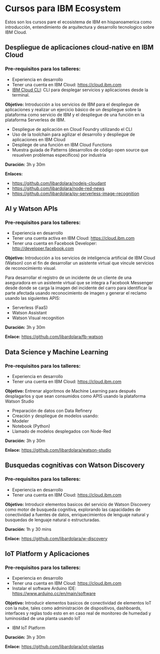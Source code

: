 # Cursos para IBM Ecosystem
Estos son los cursos pare el ecosistema de IBM en hispanoamerica como introducción, entendimiento de arquitectura y desarrollo tecnologico sobre IBM Cloud.


## Despliegue de aplicaciones cloud-native en IBM Cloud

### Pre-requisitos para los talleres:
*	Experiencia en desarrollo
*	Tener una cuenta en IBM Cloud: https://cloud.ibm.com
* [IBM Cloud CLI](https://cloud.ibm.com/docs/cli/reference/ibmcloud?topic=cloud-cli-install-ibmcloud-cli#install_use): CLI para desplegar servicios y aplicaciones desde la terminal.

**Objetivo:** Introducción a los servicios de IBM para el despliegue de aplicaciones y realizar un ejercicio básico de un despliegue sobre la plataforma como servicio de IBM y el despliegue de una función en la plataforma Serverless de IBM.

*	Despliegue de aplicación en Cloud Foundry utilizando el CLI
*	Uso de la  toolchain para agilizar el desarrollo y despliegue de aplicaciones en IBM Cloud
*	Despliege de una función en IBM Cloud Functions
*	Muestra guiada de Patterns (desarrollos de código open source que resuelven problemas específicos) por industria

**Duración:** 3h y 30m

**Enlaces:**

* https://github.com/libardolara/nodejs-cloudant
* https://github.com/libardolara/node-red-news
* https://github.com/libardolara/py-serverless-image-recognition

## AI y Watson APIs

### Pre-requisitos para los talleres:
*	Experiencia en desarrollo
*	Tener una cuenta activa en IBM Cloud: https://cloud.ibm.com
*	Tener una cuenta en Facebook Developer: http://developer.facebook.com

**Objetivo:** Introducción a los servicios de inteligencia artificial de IBM Cloud (Watson) con el fin de desarrollar un asistente virtual que vincule servicios de reconocimiento visual. 

Para desarrollar el registro de un incidente de un cliente de una  aseguradora en un asistente virtual que se integra a Facebook Messenger desde donde se carga la imagen del incidente del carro para identificar la parte afectada usando reconocimiento de imagen y generar el reclamo usando las siguientes APIS:
*	Serverless (FaaS)
*	Watson Assistant
*	Watson Visual recognition

**Duración:** 3h y 30m

**Enlace:** 	https://github.com/libardolara/fb-watson


## Data Science y Machine Learning

### Pre-requisitos para los talleres:
*	Experiencia en desarrollo
*	Tener una cuenta en IBM Cloud: https://cloud.ibm.com


**Objetivo:** Entrenar algoritmos de Machine Learning para después desplagarlos y que sean consumidos como APIS usando la plataforma Watson Studio
*	Preparación de datos con Data Refinery
*	Creación y despliegue de modelos usando:
*	Modeler
*	Notebook (Python)
*	Llamado de modelos desplegados con Node-Red

**Duración:** 3h y 30m

**Enlace:** 		https://github.com/libardolara/watson-studio

## Busquedas cognitivas con Watson Discovery

### Pre-requisitos para los talleres:
*	Experiencia en desarrollo
*	Tener una cuenta en IBM Cloud: https://cloud.ibm.com

**Objetivo:** Introducir elementos basicos del servicio de Watson Discovery como motor de busqueda cognitiva, explorando las capacidades de conectividad a fuentes de datos, enriquecimientos de lenguaje natural y busquedas de lenguaje natural o estructuradas.

**Duración:** 1h y 30 mins

**Enlace:** 		https://github.com/libardolara/w-discovery

## IoT Platform y Aplicaciones

### Pre-requisitos para los talleres:
*	Experiencia en desarrollo
*	Tener una cuenta en IBM Cloud: https://cloud.ibm.com
*	Instalar el software Arduino IDE: https://www.arduino.cc/en/main/software

**Objetivo:** Introducir elementos basicos de conectividad de elementos IoT con la nube, tales como administración de dispositivos, dashboards, interfaces y reglas todo esto en en caso real de monitoreo de humedad y luminosidad de una planta usando IoT
*	IBM IoT Platform

**Duración:** 3h y 30m

**Enlace:** 		https://github.com/libardolara/iot-plantas


